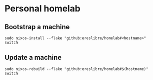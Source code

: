 # Personal homelab

## Bootstrap a machine

```
sudo nixos-install --flake "github:ereslibre/homelab#<hostname>" switch
```

## Update a machine

```
sudo nixos-rebuild --flake "github:ereslibre/homelab#$(hostname)" switch
```
